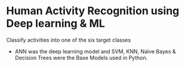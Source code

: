 # Human Activity Recognition using Deep learning & ML
Classify activities into one of the six target classes
<ul>
  <li>ANN was the deep learning model and SVM, KNN, Naïve Bayes & Decision Trees were the Base Models used in Python.</li>
</ul>
